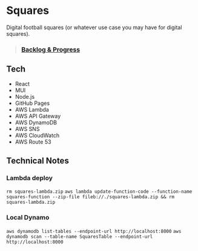 # Squares

Digital football squares (or whatever use case you may have for digital squares).

> ### [Backlog & Progress](https://github.com/users/billycougz/projects/1)

## Tech

- React
- MUI
- Node.js
- GitHub Pages
- AWS Lambda
- AWS API Gateway
- AWS DynamoDB
- AWS SNS
- AWS CloudWatch
- AWS Route 53

## Technical Notes

### Lambda deploy

`rm squares-lambda.zip`
`aws lambda update-function-code --function-name squares-function --zip-file fileb://./squares-lambda.zip && rm squares-lambda.zip`

### Local Dynamo

`aws dynamodb list-tables --endpoint-url http://localhost:8000`
`aws dynamodb scan --table-name SquaresTable --endpoint-url http://localhost:8000`
